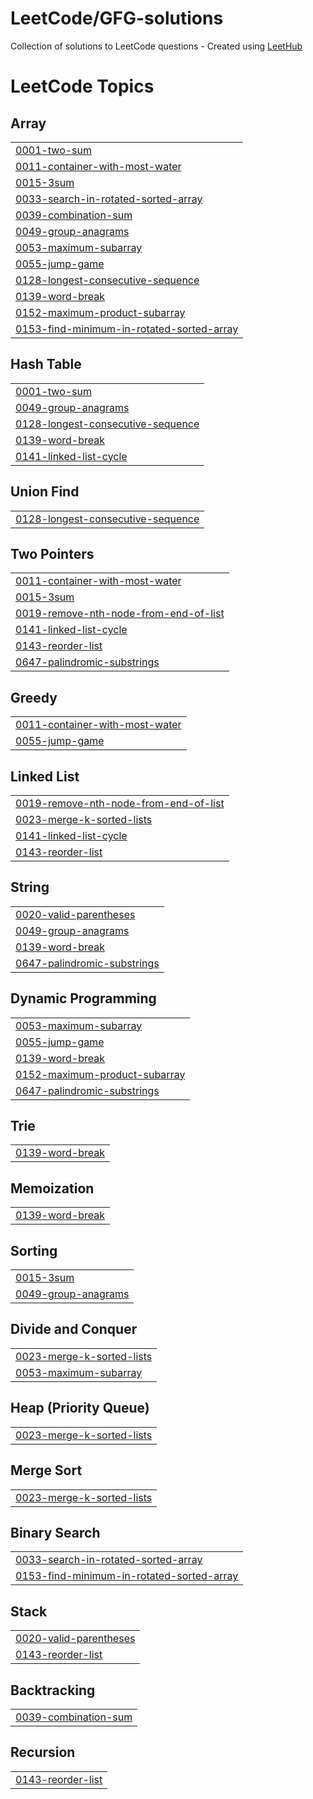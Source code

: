 # LeetCode/GFG-solutions
Collection of solutions to LeetCode questions - Created using [LeetHub](https://github.com/QasimWani/LeetHub)

<!---LeetCode Topics Start-->
# LeetCode Topics
## Array
|  |
| ------- |
| [0001-two-sum](https://github.com/reddheeraj/LeetCode-solutions/tree/master/0001-two-sum) |
| [0011-container-with-most-water](https://github.com/reddheeraj/LeetCode-solutions/tree/master/0011-container-with-most-water) |
| [0015-3sum](https://github.com/reddheeraj/LeetCode-solutions/tree/master/0015-3sum) |
| [0033-search-in-rotated-sorted-array](https://github.com/reddheeraj/LeetCode-solutions/tree/master/0033-search-in-rotated-sorted-array) |
| [0039-combination-sum](https://github.com/reddheeraj/LeetCode-solutions/tree/master/0039-combination-sum) |
| [0049-group-anagrams](https://github.com/reddheeraj/LeetCode-solutions/tree/master/0049-group-anagrams) |
| [0053-maximum-subarray](https://github.com/reddheeraj/LeetCode-solutions/tree/master/0053-maximum-subarray) |
| [0055-jump-game](https://github.com/reddheeraj/LeetCode-solutions/tree/master/0055-jump-game) |
| [0128-longest-consecutive-sequence](https://github.com/reddheeraj/LeetCode-solutions/tree/master/0128-longest-consecutive-sequence) |
| [0139-word-break](https://github.com/reddheeraj/LeetCode-solutions/tree/master/0139-word-break) |
| [0152-maximum-product-subarray](https://github.com/reddheeraj/LeetCode-solutions/tree/master/0152-maximum-product-subarray) |
| [0153-find-minimum-in-rotated-sorted-array](https://github.com/reddheeraj/LeetCode-solutions/tree/master/0153-find-minimum-in-rotated-sorted-array) |
## Hash Table
|  |
| ------- |
| [0001-two-sum](https://github.com/reddheeraj/LeetCode-solutions/tree/master/0001-two-sum) |
| [0049-group-anagrams](https://github.com/reddheeraj/LeetCode-solutions/tree/master/0049-group-anagrams) |
| [0128-longest-consecutive-sequence](https://github.com/reddheeraj/LeetCode-solutions/tree/master/0128-longest-consecutive-sequence) |
| [0139-word-break](https://github.com/reddheeraj/LeetCode-solutions/tree/master/0139-word-break) |
| [0141-linked-list-cycle](https://github.com/reddheeraj/LeetCode-solutions/tree/master/0141-linked-list-cycle) |
## Union Find
|  |
| ------- |
| [0128-longest-consecutive-sequence](https://github.com/reddheeraj/LeetCode-solutions/tree/master/0128-longest-consecutive-sequence) |
## Two Pointers
|  |
| ------- |
| [0011-container-with-most-water](https://github.com/reddheeraj/LeetCode-solutions/tree/master/0011-container-with-most-water) |
| [0015-3sum](https://github.com/reddheeraj/LeetCode-solutions/tree/master/0015-3sum) |
| [0019-remove-nth-node-from-end-of-list](https://github.com/reddheeraj/LeetCode-solutions/tree/master/0019-remove-nth-node-from-end-of-list) |
| [0141-linked-list-cycle](https://github.com/reddheeraj/LeetCode-solutions/tree/master/0141-linked-list-cycle) |
| [0143-reorder-list](https://github.com/reddheeraj/LeetCode-solutions/tree/master/0143-reorder-list) |
| [0647-palindromic-substrings](https://github.com/reddheeraj/LeetCode-solutions/tree/master/0647-palindromic-substrings) |
## Greedy
|  |
| ------- |
| [0011-container-with-most-water](https://github.com/reddheeraj/LeetCode-solutions/tree/master/0011-container-with-most-water) |
| [0055-jump-game](https://github.com/reddheeraj/LeetCode-solutions/tree/master/0055-jump-game) |
## Linked List
|  |
| ------- |
| [0019-remove-nth-node-from-end-of-list](https://github.com/reddheeraj/LeetCode-solutions/tree/master/0019-remove-nth-node-from-end-of-list) |
| [0023-merge-k-sorted-lists](https://github.com/reddheeraj/LeetCode-solutions/tree/master/0023-merge-k-sorted-lists) |
| [0141-linked-list-cycle](https://github.com/reddheeraj/LeetCode-solutions/tree/master/0141-linked-list-cycle) |
| [0143-reorder-list](https://github.com/reddheeraj/LeetCode-solutions/tree/master/0143-reorder-list) |
## String
|  |
| ------- |
| [0020-valid-parentheses](https://github.com/reddheeraj/LeetCode-solutions/tree/master/0020-valid-parentheses) |
| [0049-group-anagrams](https://github.com/reddheeraj/LeetCode-solutions/tree/master/0049-group-anagrams) |
| [0139-word-break](https://github.com/reddheeraj/LeetCode-solutions/tree/master/0139-word-break) |
| [0647-palindromic-substrings](https://github.com/reddheeraj/LeetCode-solutions/tree/master/0647-palindromic-substrings) |
## Dynamic Programming
|  |
| ------- |
| [0053-maximum-subarray](https://github.com/reddheeraj/LeetCode-solutions/tree/master/0053-maximum-subarray) |
| [0055-jump-game](https://github.com/reddheeraj/LeetCode-solutions/tree/master/0055-jump-game) |
| [0139-word-break](https://github.com/reddheeraj/LeetCode-solutions/tree/master/0139-word-break) |
| [0152-maximum-product-subarray](https://github.com/reddheeraj/LeetCode-solutions/tree/master/0152-maximum-product-subarray) |
| [0647-palindromic-substrings](https://github.com/reddheeraj/LeetCode-solutions/tree/master/0647-palindromic-substrings) |
## Trie
|  |
| ------- |
| [0139-word-break](https://github.com/reddheeraj/LeetCode-solutions/tree/master/0139-word-break) |
## Memoization
|  |
| ------- |
| [0139-word-break](https://github.com/reddheeraj/LeetCode-solutions/tree/master/0139-word-break) |
## Sorting
|  |
| ------- |
| [0015-3sum](https://github.com/reddheeraj/LeetCode-solutions/tree/master/0015-3sum) |
| [0049-group-anagrams](https://github.com/reddheeraj/LeetCode-solutions/tree/master/0049-group-anagrams) |
## Divide and Conquer
|  |
| ------- |
| [0023-merge-k-sorted-lists](https://github.com/reddheeraj/LeetCode-solutions/tree/master/0023-merge-k-sorted-lists) |
| [0053-maximum-subarray](https://github.com/reddheeraj/LeetCode-solutions/tree/master/0053-maximum-subarray) |
## Heap (Priority Queue)
|  |
| ------- |
| [0023-merge-k-sorted-lists](https://github.com/reddheeraj/LeetCode-solutions/tree/master/0023-merge-k-sorted-lists) |
## Merge Sort
|  |
| ------- |
| [0023-merge-k-sorted-lists](https://github.com/reddheeraj/LeetCode-solutions/tree/master/0023-merge-k-sorted-lists) |
## Binary Search
|  |
| ------- |
| [0033-search-in-rotated-sorted-array](https://github.com/reddheeraj/LeetCode-solutions/tree/master/0033-search-in-rotated-sorted-array) |
| [0153-find-minimum-in-rotated-sorted-array](https://github.com/reddheeraj/LeetCode-solutions/tree/master/0153-find-minimum-in-rotated-sorted-array) |
## Stack
|  |
| ------- |
| [0020-valid-parentheses](https://github.com/reddheeraj/LeetCode-solutions/tree/master/0020-valid-parentheses) |
| [0143-reorder-list](https://github.com/reddheeraj/LeetCode-solutions/tree/master/0143-reorder-list) |
## Backtracking
|  |
| ------- |
| [0039-combination-sum](https://github.com/reddheeraj/LeetCode-solutions/tree/master/0039-combination-sum) |
## Recursion
|  |
| ------- |
| [0143-reorder-list](https://github.com/reddheeraj/LeetCode-solutions/tree/master/0143-reorder-list) |
<!---LeetCode Topics End-->
